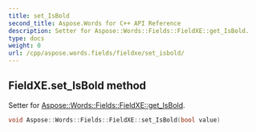 ```yaml
---
title: set_IsBold
second_title: Aspose.Words for C++ API Reference
description: Setter for Aspose::Words::Fields::FieldXE::get_IsBold. 
type: docs
weight: 0
url: /cpp/aspose.words.fields/fieldxe/set_isbold/
---
```

## FieldXE.set_IsBold method


Setter for [Aspose::Words::Fields::FieldXE::get_IsBold](./get_isbold/).

```cpp
void Aspose::Words::Fields::FieldXE::set_IsBold(bool value)
```


